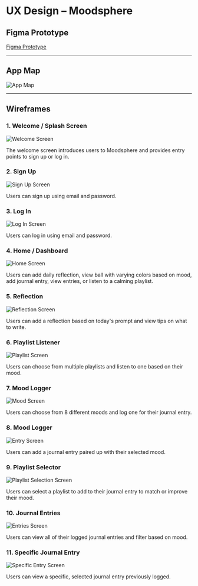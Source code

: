 # UX Design – Moodsphere


## Figma Prototype
[Figma Prototype](https://www.figma.com/proto/3CaJtOCcUR7DTozlQJKRfE/Moodsphere?node-id=10-4&p=f&t=4a5NQ9CA8Bw2Z9tY-1&scaling=min-zoom&content-scaling=fixed&page-id=0%3A1&starting-point-node-id=10%3A4)

---


## App Map
![App Map](ux-design/MoodSphere_Map.png)

---

## Wireframes

### 1. Welcome / Splash Screen
![Welcome Screen](ux-design/Splash_Screen.png)


The welcome screen introduces users to Moodsphere and provides entry points to sign up or log in.

### 2. Sign Up
![Sign Up Screen](ux-design/Sign_Up.png)


Users can sign up using email and password.

### 3. Log In
![Log In Screen](ux-design/Log_In.png)


Users can log in using email and password.

### 4. Home / Dashboard
![Home Screen](ux-design/User_Dashboard.png)


Users can add daily reflection, view ball with varying colors based on mood, add journal entry, view entries, or listen to a calming playlist.

### 5. Reflection
![Reflection Screen](ux-design/Reflection.png)


Users can add a reflection based on today's prompt and view tips on what to write.

### 6. Playlist Listener
![Playlist Screen](ux-design/Playlist_Listener.png)


Users can choose from multiple playlists and listen to one based on their mood.

### 7. Mood Logger
![Mood Screen](ux-design/Mood_Logger.png)


Users can choose from 8 different moods and log one for their journal entry.

### 8. Mood Logger
![Entry Screen](ux-design/Mood_Entry.png)


Users can add a journal entry paired up with their selected mood.

### 9. Playlist Selector
![Playlist Selection Screen](ux-design/Playlist_Selector.png)


Users can select a playlist to add to their journal entry to match or improve their mood.

### 10. Journal Entries
![Entries Screen](ux-design/My_Journal_Entries.png)


Users can view all of their logged journal entries and filter based on mood.

### 11. Specific Journal Entry
![Specific Entry Screen](ux-design/Specific_Journal_Entry.png)


Users can view a specific, selected journal entry previously logged.